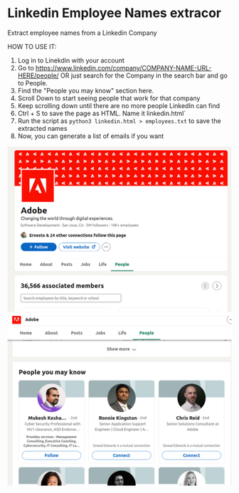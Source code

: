 # Linkedin Employee Names extracor
 Extract employee names from a Linkedin Company 


HOW TO USE IT:
1. Log in to Linekdin with your account
2. Go to https://www.linkedin.com/company/COMPANY-NAME-URL-HERE/people/ OR just search for the Company in the search bar and go to People. 
3. Find the "People you may know" section here.
4. Scroll Down to start seeing people that work for that company
5. Keep scrolling down until there are no more people LinkedIn can find
6. Ctrl + S to save the page as HTML. Name it linkedin.html`
7. Run the script as `python3 linkedin.html > employees.txt` to save the extracted names
8. Now, you can generate a list of emails if you want

![Alt text](./step1.png?raw=true "Title")
![Alt text](./step2.png?raw=true "Title")


